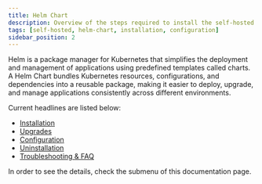 ```yaml
---
title: Helm Chart
description: Overview of the steps required to install the self-hosted Appcircle on your infrastructure.
tags: [self-hosted, helm-chart, installation, configuration]
sidebar_position: 2
---
```


Helm is a package manager for Kubernetes that simplifies the deployment and management of applications using predefined templates called charts. A Helm Chart bundles Kubernetes resources, configurations, and dependencies into a reusable package, making it easier to deploy, upgrade, and manage applications consistently across different environments.

Current headlines are listed below:

- [Installation](/self-hosted-appcircle/install-server/helm-chart/installation)
- [Upgrades](/self-hosted-appcircle/install-server/helm-chart/upgrades)
- [Configuration](/self-hosted-appcircle/install-server/helm-chart/configuration)
- [Uninstallation](/self-hosted-appcircle/install-server/helm-chart/uninstallation)
- [Troubleshooting & FAQ](/self-hosted-appcircle/install-server/helm-chart/faq)

In order to see the details, check the submenu of this documentation page.